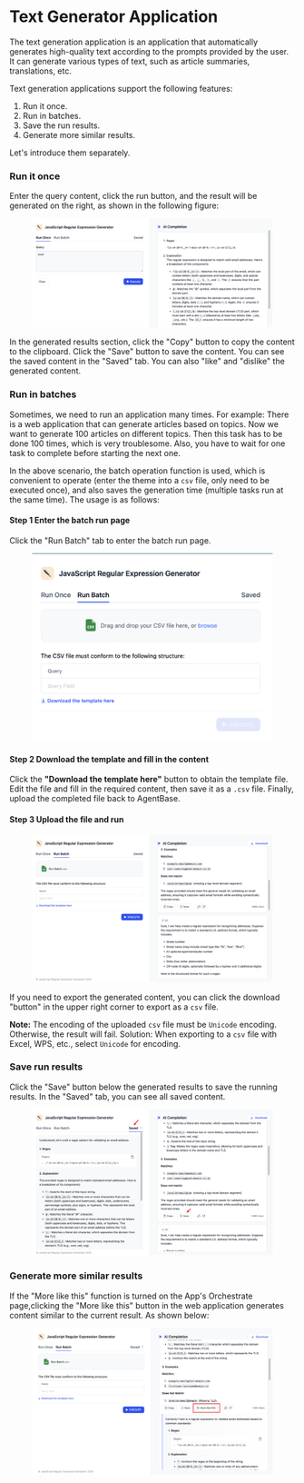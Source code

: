 # Text Generator Application

The text generation application is an application that automatically generates high-quality text according to the prompts provided by the user. It can generate various types of text, such as article summaries, translations, etc.

Text generation applications support the following features:

1. Run it once.
2. Run in batches.
3. Save the run results.
4. Generate more similar results.

Let's introduce them separately.

### Run it once

Enter the query content, click the run button, and the result will be generated on the right, as shown in the following figure:

<figure><img src="../../../../img/text-generator.png" alt=""><figcaption></figcaption></figure>

In the generated results section, click the "Copy" button to copy the content to the clipboard. Click the "Save" button to save the content. You can see the saved content in the "Saved" tab. You can also "like" and "dislike" the generated content.

### Run in batches

Sometimes, we need to run an application many times. For example: There is a web application that can generate articles based on topics. Now we want to generate 100 articles on different topics. Then this task has to be done 100 times, which is very troublesome. Also, you have to wait for one task to complete before starting the next one.

In the above scenario, the batch operation function is used, which is convenient to operate (enter the theme into a `csv` file, only need to be executed once), and also saves the generation time (multiple tasks run at the same time). The usage is as follows:

#### Step 1 Enter the batch run page

Click the "Run Batch" tab to enter the batch run page.

<figure><img src="../../../../img/text-generator-batch.png" alt=""><figcaption></figcaption></figure>

#### Step 2 Download the template and fill in the content

Click the **"Download the template here"** button to obtain the template file. Edit the file and fill in the required content, then save it as a `.csv` file. Finally, upload the completed file back to AgentBase.

#### Step 3 Upload the file and run

<figure><img src="../../../../img/batch-run.png" alt=""><figcaption></figcaption></figure>

If you need to export the generated content, you can click the download "button" in the upper right corner to export as a `csv` file.

**Note:** The encoding of the uploaded `csv` file must be `Unicode` encoding. Otherwise, the result will fail. Solution: When exporting to a `csv` file with Excel, WPS, etc., select `Unicode` for encoding.

### Save run results

Click the "Save" button below the generated results to save the running results. In the "Saved" tab, you can see all saved content.

<figure><img src="../../../../img/text-generator-saved.png" alt=""><figcaption></figcaption></figure>

### Generate more similar results

If the "More like this" function is turned on the App's Orchestrate page,clicking the "More like this" button in the web application generates content similar to the current result. As shown below:

<figure><img src="../../../../img/text-generator-more-like-this.png" alt=""><figcaption></figcaption></figure>
